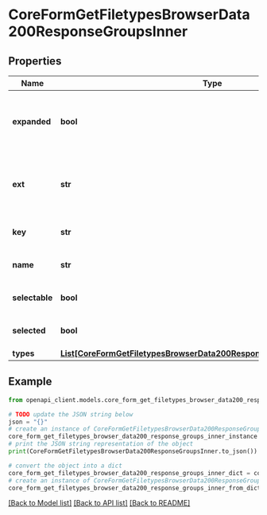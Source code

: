 # CoreFormGetFiletypesBrowserData200ResponseGroupsInner


## Properties

Name | Type | Description | Notes
------------ | ------------- | ------------- | -------------
**expanded** | **bool** | Should the group start as expanded or collapsed | [optional] [default to False]
**ext** | **str** | The list of file extensions associated with the group | [optional] [default to 'null']
**key** | **str** | The file type group identifier | [optional] [default to 'null']
**name** | **str** | The file type group name | [optional] [default to 'null']
**selectable** | **bool** | Can it be marked as selected | [optional] [default to False]
**selected** | **bool** | Should it be marked as selected | [optional] [default to False]
**types** | [**List[CoreFormGetFiletypesBrowserData200ResponseGroupsInnerTypesInner]**](CoreFormGetFiletypesBrowserData200ResponseGroupsInnerTypesInner.md) |  | [optional] 

## Example

```python
from openapi_client.models.core_form_get_filetypes_browser_data200_response_groups_inner import CoreFormGetFiletypesBrowserData200ResponseGroupsInner

# TODO update the JSON string below
json = "{}"
# create an instance of CoreFormGetFiletypesBrowserData200ResponseGroupsInner from a JSON string
core_form_get_filetypes_browser_data200_response_groups_inner_instance = CoreFormGetFiletypesBrowserData200ResponseGroupsInner.from_json(json)
# print the JSON string representation of the object
print(CoreFormGetFiletypesBrowserData200ResponseGroupsInner.to_json())

# convert the object into a dict
core_form_get_filetypes_browser_data200_response_groups_inner_dict = core_form_get_filetypes_browser_data200_response_groups_inner_instance.to_dict()
# create an instance of CoreFormGetFiletypesBrowserData200ResponseGroupsInner from a dict
core_form_get_filetypes_browser_data200_response_groups_inner_from_dict = CoreFormGetFiletypesBrowserData200ResponseGroupsInner.from_dict(core_form_get_filetypes_browser_data200_response_groups_inner_dict)
```
[[Back to Model list]](../README.md#documentation-for-models) [[Back to API list]](../README.md#documentation-for-api-endpoints) [[Back to README]](../README.md)


